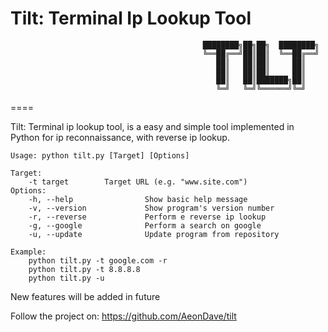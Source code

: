 Tilt: Terminal Ip Lookup Tool
====




                                               ████████╗██╗██╗  ████████╗
                                               ╚══██╔══╝██║██║  ╚══██╔══╝
                                                  ██║   ██║██║     ██║   
                                                  ██║   ██║██║     ██║   
                                                  ██║   ██║███████╗██║   
                                                  ╚═╝   ╚═╝╚══════╝╚═╝ 

 ====
 
 Tilt: Terminal ip lookup tool, is a easy and simple tool implemented in Python for ip reconnaissance, with reverse ip lookup.
 
 
    Usage: python tilt.py [Target] [Options]

    Target:
        -t target        Target URL (e.g. "www.site.com")
    Options:
        -h, --help                Show basic help message
        -v, --version             Show program's version number
        -r, --reverse             Perform e reverse ip lookup
        -g, --google              Perform a search on google
        -u, --update              Update program from repository

    Example:
        python tilt.py -t google.com -r
        python tilt.py -t 8.8.8.8
        python tilt.py -u
        
New features will be added in future

Follow the project on: https://github.com/AeonDave/tilt
